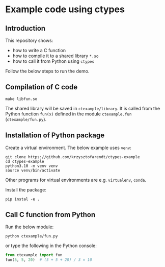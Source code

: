 # Example code using ctypes

## Introduction

This repository shows:
- how to write a C function
- how to compile it to a shared library `*.so`
- how to call it from Python using `ctypes`

Follow the below steps to run the demo.

## Compilation of C code
```
make libfun.so
```
The shared library will be saved in `ctexample/library`.
It is called from the Python function `fun(x)`
defined in the module `ctexample.fun` (`ctexample/fun.py`).

## Installation of Python package

Create a virtual environment. The below example uses `venv`:
```
git clone https://github.com/krzysztofarendt/ctypes-example
cd ctypes-example
python3.10 -m venv venv
source venv/bin/activate
```
Other programs for virtual environments are e.g. `virtualenv`, `conda`.

Install the package:
```
pip instal -e .
```

## Call C function from Python

Run the below module:
```
python ctexample/fun.py
```

or type the following in the Python console:
```python
from ctexample import fun
fun(5, 5, 20)  # (5 + 5 + 20) / 3 = 10
```

